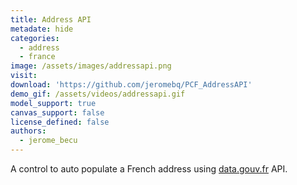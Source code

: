 ```yaml
---
title: Address API
metadate: hide
categories:
  - address
  - france
image: /assets/images/addressapi.png
visit: 
download: 'https://github.com/jeromebq/PCF_AddressAPI'
demo_gif: /assets/videos/addressapi.gif
model_support: true
canvas_support: false
license_defined: false
authors:
  - jerome_becu
---
```

A control to auto populate a French address using <a target="_blank" href="https://www.data.gouv.fr/fr/">data.gouv.fr</a> API.
